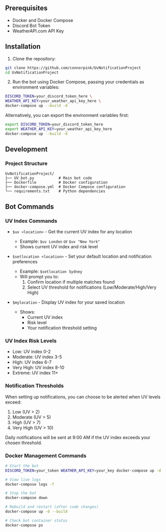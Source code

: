 ## Prerequisites

- Docker and Docker Compose
- Discord Bot Token
- WeatherAPI.com API Key

## Installation

1. Clone the repository:
```bash
git clone https://github.com/connorpink/UvNotificationProject
cd UvNotificationProject
```

2. Run the bot using Docker Compose, passing your credentials as environment variables:
```bash
DISCORD_TOKEN=your_discord_token_here \
WEATHER_API_KEY=your_weather_api_key_here \
docker-compose up --build -d
```

Alternatively, you can export the environment variables first:
```bash
export DISCORD_TOKEN=your_discord_token_here
export WEATHER_API_KEY=your_weather_api_key_here
docker-compose up --build -d
```

## Development

### Project Structure
```
UvNotificationProject/
├── UV_bot.py           # Main bot code
├── Dockerfile          # Docker configuration
├── docker-compose.yml  # Docker Compose configuration
└── requirements.txt    # Python dependencies
```

## Bot Commands

### UV Index Commands
- `$uv <location>` - Get the current UV index for any location
  - Example: `$uv London` or `$uv "New York"`
  - Shows current UV index and risk level

- `$setlocation <location>` - Set your default location and notification preferences
  - Example: `$setlocation Sydney`
  - Will prompt you to:
    1. Confirm location if multiple matches found
    2. Select UV threshold for notifications (Low/Moderate/High/Very High)

- `$mylocation` - Display UV index for your saved location
  - Shows:
    - Current UV index
    - Risk level
    - Your notification threshold setting

### UV Index Risk Levels
- Low: UV index 0-2
- Moderate: UV index 3-5
- High: UV index 6-7
- Very High: UV index 8-10
- Extreme: UV index 11+

### Notification Thresholds
When setting up notifications, you can choose to be alerted when UV levels exceed:
1. Low (UV > 2)
2. Moderate (UV > 5)
3. High (UV > 7)
4. Very High (UV > 10)

Daily notifications will be sent at 9:00 AM if the UV index exceeds your chosen threshold.

### Docker Management Commands
```bash
# Start the bot
DISCORD_TOKEN=your_token WEATHER_API_KEY=your_key docker-compose up -d

# View live logs
docker-compose logs -f

# Stop the bot
docker-compose down

# Rebuild and restart (after code changes)
docker-compose up -d --build

# Check bot container status
docker-compose ps
```